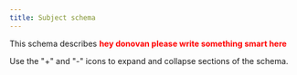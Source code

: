 ```yaml
---
title: Subject schema
---
```


This schema describes <strong style="color:red;">hey donovan please write something smart here</strong>

Use the "+" and "-" icons to expand and collapse sections of the schema.

<div class="container">
<div id="test">

<script type="text/javascript" src="../../javascripts/renderjson.js"></script>
<script>
renderjson.set_show_to_level(2).set_icons('+', '-');

var example = [{"description": "The 'logical' identifier of the entity in the system of record, e.g. a UUID.  This 'id' is unique within a given system. The identified entity may have a different 'id' in a different system.", "name": "id", "mode": "REQUIRED", "type": "STRING"}, {"description": "A 'business' identifier for the entity, typically as provided by an external system or authority, that persists across implementing systems  (i.e. a  'logical' identifier). Uses a specialized, complex 'Identifier' data type to capture information about the source of the business identifier - or a URI expressed as a string to an existing entity. ", "name": "identifier", "type": "RECORD", "mode": "REPEATED", "fields": [{"description": "The system or namespace that defines the identifier.", "name": "system", "type": "STRING"}, {"description": "The value of the identifier, as defined by the system.", "name": "value", "type": "STRING"}]}, {"description": "", "name": "species", "type": "STRING", "mode": "NULLABLE"}, {"description": "", "name": "sex", "type": "STRING"}, {"description": "", "name": "race", "type": "STRING"}, {"description": "", "name": "ethnicity", "type": "STRING"}, {"description": "Per GDC Dictionary, number of days between the date used for index and the date from a person's date of birth represented as a calculated negative number of days.", "name": "days_to_birth", "type": "INTEGER"}, {"description": "", "name": "subject_associated_project", "type": "STRING", "mode": "REPEATED"}, {"description": "", "name": "vital_status", "type": "STRING", "mode": "NULLABLE"}, {"description": "", "name": "age_at_death", "type": "INTEGER", "mode": "NULLABLE"}, {"description": "", "name": "cause_of_death", "type": "STRING", "mode": "NULLABLE"}, {"description": "List of ids of File entities associated with the Patient", "name": "Files", "type": "STRING", "mode": "REPEATED"}, {"name": "ResearchSubject", "description": "A research subject is the entity of interest in a specific research study or project, typically a human being or an animal, but can also be a device, group of humans or animals, or a tissue sample. Human research subjects are usually not traceable to a particular person to protect the subject\u2019s privacy.  This entity plays the role of the case_id in existing data.", "type": "RECORD", "mode": "REPEATED", "fields": [{"description": "The 'logical' identifier of the entity in the system of record, e.g. a UUID.  This 'id' is unique within a given system. The identified entity may have a different 'id' in a different system. For CDA, this is case_id.", "name": "id", "mode": "REQUIRED", "type": "STRING"}, {"description": "A 'business' identifier for the entity, typically as provided by an external system or authority, that persists across implementing systems  (i.e. a  'logical' identifier). Uses a specialized, complex 'Identifier' data type to capture information about the source of the business identifier - or a URI expressed as a string to an existing entity. ", "name": "identifier", "type": "RECORD", "mode": "REPEATED", "fields": [{"description": "The system or namespace that defines the identifier.", "name": "system", "type": "STRING"}, {"description": "The value of the identifier, as defined by the system.", "name": "value", "type": "STRING"}]}, {"description": "", "name": "member_of_research_project", "type": "STRING", "mode": "NULLABLE"}, {"description": "", "name": "primary_diagnosis_condition", "type": "STRING", "mode": "NULLABLE"}, {"description": "", "name": "primary_diagnosis_site", "type": "STRING", "mode": "NULLABLE"}, {"description": "List of ids of File entities associated with the ResearchSubject", "name": "Files", "type": "STRING", "mode": "REPEATED"}, {"name": "Diagnosis", "description": "", "type": "RECORD", "mode": "REPEATED", "fields": [{"description": "The 'logical' identifier of the entity in the repository, e.g. a UUID.  This 'id' is unique within a given system. The identified entity may have a different 'id' in a different system.", "name": "id", "mode": "REQUIRED", "type": "STRING"}, {"description": "A 'business' identifier  or accession number for the entity, typically as provided by an external system or authority, that persists across implementing systems  (i.e. a  'logical' identifier). ", "name": "identifier", "type": "RECORD", "mode": "REPEATED", "fields": [{"description": "The system or namespace that defines the identifier.", "name": "system", "type": "STRING"}, {"description": "The value of the identifier, as defined by the system.", "name": "value", "type": "STRING"}]}, {"description": "", "name": "primary_diagnosis", "type": "STRING"}, {"description": "", "name": "age_at_diagnosis", "type": "INTEGER"}, {"description": "", "name": "morphology", "type": "STRING"}, {"description": "", "name": "stage", "type": "STRING"}, {"description": "", "name": "grade", "type": "STRING"}, {"description": "", "name": "method_of_diagnosis", "type": "STRING", "mode": "NULLABLE"}, {"name": "Treatment", "description": "", "type": "RECORD", "mode": "REPEATED", "fields": [{"description": "The 'logical' identifier of the entity in the repository, e.g. a UUID.  This 'id' is unique within a given system. The identified entity may have a different 'id' in a different system.", "name": "id", "mode": "REQUIRED", "type": "STRING"}, {"description": "A 'business' identifier  or accession number for the entity, typically as provided by an external system or authority, that persists across implementing systems  (i.e. a  'logical' identifier). ", "name": "identifier", "type": "RECORD", "mode": "REPEATED", "fields": [{"description": "The system or namespace that defines the identifier.", "name": "system", "type": "STRING"}, {"description": "The value of the identifier, as defined by the system.", "name": "value", "type": "STRING"}]}, {"description": "Text name for treatment type; this will ultimately be defined by a common vocabulary", "name": "treatment_type", "type": "STRING"}, {"description": "Text name for treatment outcome; this will ultimately be defined by a common vocabulary", "name": "treatment_outcome", "type": "STRING"}, {"description": "The date and optionally time that the treatment was started in integer.", "name": "days_to_treatment_start", "type": "INTEGER", "mode": "NULLABLE"}, {"description": "", "name": "days_to_treatment_end", "type": "INTEGER", "mode": "NULLABLE"}, {"description": "", "name": "therapeutic_agent", "type": "STRING", "mode": "NULLABLE"}, {"description": "", "name": "treatment_anatomic_site", "type": "STRING", "mode": "NULLABLE"}, {"description": "", "name": "treatment_effect", "type": "STRING", "mode": "NULLABLE"}, {"description": "", "name": "treatment_end_reason", "type": "STRING", "mode": "NULLABLE"}, {"description": "", "name": "number_of_cycles", "type": "INTEGER", "mode": "NULLABLE"}]}]}, {"name": "Specimen", "description": "Any material taken as a sample from a biological entity (living or dead), or from a physical object or the environment. Specimens are usually collected as an example of their kind, often for use in some investigation.", "type": "RECORD", "mode": "REPEATED", "fields": [{"description": "The 'logical' identifier of the entity in the system of record, e.g. a UUID.  This 'id' is unique within a given system. The identified entity may have a different 'id' in a different system.", "name": "id", "mode": "REQUIRED", "type": "STRING"}, {"description": "A 'business' identifier  or accession number for the entity, typically as provided by an external system or authority, that persists across implementing systems  (i.e. a  'logical' identifier). ", "name": "identifier", "type": "RECORD", "mode": "REPEATED", "fields": [{"description": "The system or namespace that defines the identifier.", "name": "system", "type": "STRING"}, {"description": "The value of the identifier, as defined by the system.", "name": "value", "type": "STRING"}]}, {"description": "", "name": "associated_project", "type": "STRING", "mode": "NULLABLE"}, {"description": "The age of the Patient when this sample was taken.", "name": "age_at_collection", "type": "INTEGER"}, {"description": "", "name": "primary_disease_type", "type": "STRING", "mode": "NULLABLE"}, {"description": "Per GDC Dictionary, the text term that represents the name of the primary disease site of the submitted tumor sample; recommend dropping tumor; biospecimen_anatomic_site.", "name": "anatomical_site", "type": "STRING"}, {"description": "The general kind of material from which the specimen was derived, indicating the physical nature of the source material. ", "name": "source_material_type", "type": "STRING"}, {"description": "The high-level type of the specimen, based on its how it has been derived from the original extracted sample. \n", "name": "specimen_type", "type": "STRING"}, {"description": "A source/parent specimen from which this one was directly derived.", "name": "derived_from_specimen", "type": "STRING", "mode": "NULLABLE"}, {"description": "The Patient/ResearchSubject, or Biologically Derived Materal (e.g. a cell line, tissue culture, organoid) from which the specimen was directly or indirectly derived.", "name": "derived_from_subject", "type": "STRING"}, {"description": "List of ids of File entities associated with the Specimen", "name": "Files", "type": "STRING", "mode": "REPEATED"}]}]}];
    document.getElementById("test").appendChild(renderjson(example));
</script>
</div></div>
